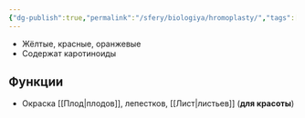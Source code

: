 ```yaml
---
{"dg-publish":true,"permalink":"/sfery/biologiya/hromoplasty/","tags":["Общаябиология"]}
---
```


- Жёлтые, красные, оранжевые
- Содержат каротиноиды
## Функции 
- Окраска [[Плод\|плодов]], лепестков, [[Лист\|листьев]] (**для красоты**)